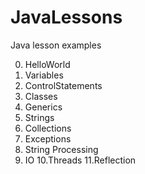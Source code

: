 # JavaLessons
Java lesson examples

0. HelloWorld
1. Variables
2. ControlStatements
3. Classes
4. Generics
5. Strings 
6. Collections
7. Exceptions
8. String Processing
9. IO
10.Threads
11.Reflection